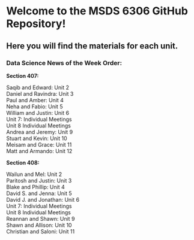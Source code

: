 # Welcome to the MSDS 6306 GitHub Repository!
## Here you will find the materials for each unit.  

### Data Science News of the Week Order:

**Section 407:**

Saqib and Edward: Unit 2  
Daniel and Ravindra: Unit 3  
Paul and Amber: Unit 4  
Neha and Fabio: Unit 5  
William and Justin: Unit 6  
Unit 7: Individual Meetings  
Unit 8  Individual Meetings  
Andrea and Jeremy: Unit 9  
Stuart and Kevin: Unit 10  
Meisam and Grace: Unit 11  
Matt and Armando: Unit 12  

**Section 408:**

Wailun and Mel: Unit 2  
Paritosh and Justin: Unit 3  
Blake and Phillip: Unit 4  
David S. and Jenna: Unit 5  
David J. and Jonathan: Unit 6  
Unit 7: Individual Meetings  
Unit 8  Individual Meetings   
Reannan and Shawn: Unit 9  
Shawn and Allison: Unit 10  
Christian and Saloni: Unit 11  

